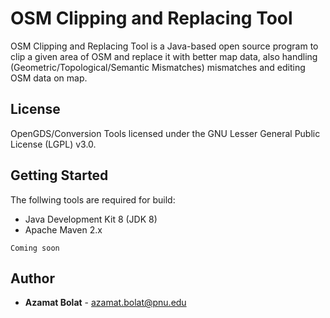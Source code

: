 # OSM Clipping and Replacing Tool
OSM Clipping and Replacing Tool is a Java-based open source program to clip a given area of OSM and replace it with better map data, also handling (Geometric/Topological/Semantic Mismatches) mismatches and editing OSM data on map.

## License
OpenGDS/Conversion Tools licensed under the GNU Lesser General Public License (LGPL) v3.0.

## Getting Started
The follwing tools are required for build:
* Java Development Kit 8 (JDK 8)
* Apache Maven 2.x 

```
Coming soon
```

## Author
* **Azamat Bolat** - azamat.bolat@pnu.edu
